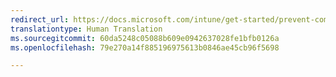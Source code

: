 ```yaml
---
redirect_url: https://docs.microsoft.com/intune/get-started/prevent-company-data-leaks-from-office-365-mobile-apps
translationtype: Human Translation
ms.sourcegitcommit: 60da5248c05088b609e0942637028fe1bfb0126a
ms.openlocfilehash: 79e270a14f885196975613b0846ae45cb96f5698

---
```




<!--HONumber=Nov16_HO1-->


